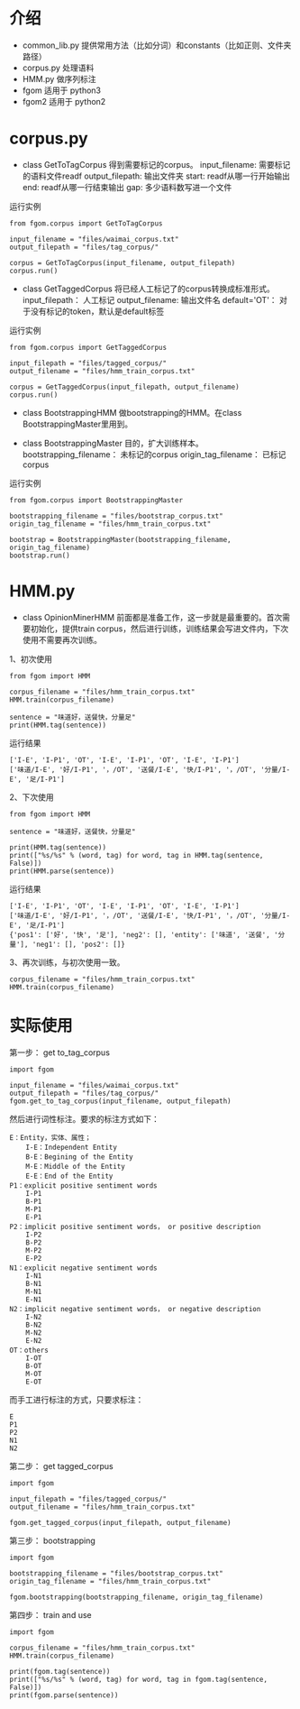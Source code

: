
# 介绍
- common_lib.py
提供常用方法（比如分词）和constants（比如正则、文件夹路径）
- corpus.py
处理语料
- HMM.py
做序列标注
- fgom
适用于 python3
- fgom2
适用于 python2

# corpus.py
- class GetToTagCorpus
得到需要标记的corpus。
    input_filename: 需要标记的语料文件readf
    output_filepath: 输出文件夹
    start: readf从哪一行开始输出
    end: readf从哪一行结束输出
    gap: 多少语料数写进一个文件

运行实例
    
    from fgom.corpus import GetToTagCorpus
    
    input_filename = "files/waimai_corpus.txt"
    output_filepath = "files/tag_corpus/"

    corpus = GetToTagCorpus(input_filename, output_filepath)
    corpus.run()

- class GetTaggedCorpus
将已经人工标记了的corpus转换成标准形式。
input_filepath： 人工标记
output_filename: 输出文件名
default='OT'： 对于没有标记的token，默认是default标签

运行实例

    from fgom.corpus import GetTaggedCorpus
    
    input_filepath = "files/tagged_corpus/"
    output_filename = "files/hmm_train_corpus.txt"

    corpus = GetTaggedCorpus(input_filepath, output_filename)
    corpus.run()

- class BootstrappingHMM
做bootstrapping的HMM。在class BootstrappingMaster里用到。

- class BootstrappingMaster
目的，扩大训练样本。
bootstrapping_filename： 未标记的corpus
origin_tag_filename： 已标记corpus

运行实例
    
    from fgom.corpus import BootstrappingMaster
    
    bootstrapping_filename = "files/bootstrap_corpus.txt"
    origin_tag_filename = "files/hmm_train_corpus.txt"

    bootstrap = BootstrappingMaster(bootstrapping_filename, origin_tag_filename)
    bootstrap.run()

# HMM.py
- class OpinionMinerHMM
前面都是准备工作，这一步就是最重要的。首次需要初始化，提供train corpus，然后进行训练，训练结果会写进文件内，下次使用不需要再次训练。

1、初次使用
    
    from fgom import HMM
    
    corpus_filename = "files/hmm_train_corpus.txt"
    HMM.train(corpus_filename)

    sentence = "味道好，送餐快，分量足"
    print(HMM.tag(sentence))

运行结果
    
    ['I-E', 'I-P1', 'OT', 'I-E', 'I-P1', 'OT', 'I-E', 'I-P1']
    ['味道/I-E', '好/I-P1', '，/OT', '送餐/I-E', '快/I-P1', '，/OT', '分量/I-E', '足/I-P1']
    
2、下次使用
    
    from fgom import HMM
    
    sentence = "味道好，送餐快，分量足"
    
    print(HMM.tag(sentence))
    print(["%s/%s" % (word, tag) for word, tag in HMM.tag(sentence, False)])
    print(HMM.parse(sentence))
    
运行结果
    
    ['I-E', 'I-P1', 'OT', 'I-E', 'I-P1', 'OT', 'I-E', 'I-P1']
    ['味道/I-E', '好/I-P1', '，/OT', '送餐/I-E', '快/I-P1', '，/OT', '分量/I-E', '足/I-P1']
    {'pos1': ['好', '快', '足'], 'neg2': [], 'entity': ['味道', '送餐', '分量'], 'neg1': [], 'pos2': []}
    
3、再次训练，与初次使用一致。
    
    corpus_filename = "files/hmm_train_corpus.txt"
    HMM.train(corpus_filename)


# 实际使用
第一步： get to_tag_corpus

    import fgom
    
    input_filename = "files/waimai_corpus.txt"
    output_filepath = "files/tag_corpus/"
    fgom.get_to_tag_corpus(input_filename, output_filepath)

然后进行词性标注。要求的标注方式如下：

    E：Entity，实体、属性；
        I-E：Independent Entity
        B-E：Begining of the Entity
        M-E：Middle of the Entity
        E-E：End of the Entity
    P1：explicit positive sentiment words
        I-P1
        B-P1
        M-P1
        E-P1
    P2：implicit positive sentiment words， or positive description
        I-P2
        B-P2
        M-P2
        E-P2
    N1：explicit negative sentiment words
        I-N1
        B-N1
        M-N1
        E-N1
    N2：implicit negative sentiment words， or negative description
        I-N2
        B-N2
        M-N2
        E-N2
    OT：others
        I-OT
        B-OT
        M-OT
        E-OT
    
而手工进行标注的方式，只要求标注：
    
    E
    P1
    P2
    N1
    N2
    

第二步： get tagged_corpus

    import fgom
    
    input_filepath = "files/tagged_corpus/"
    output_filename = "files/hmm_train_corpus.txt"

    fgom.get_tagged_corpus(input_filepath, output_filename)


第三步： bootstrapping

    import fgom    
    
    bootstrapping_filename = "files/bootstrap_corpus.txt"
    origin_tag_filename = "files/hmm_train_corpus.txt"
    
    fgom.bootstrapping(bootstrapping_filename, origin_tag_filename)


第四步： train and use 

    import fgom
    
    corpus_filename = "files/hmm_train_corpus.txt"
    HMM.train(corpus_filename)

    print(fgom.tag(sentence))
    print(["%s/%s" % (word, tag) for word, tag in fgom.tag(sentence, False)])
    print(fgom.parse(sentence))

